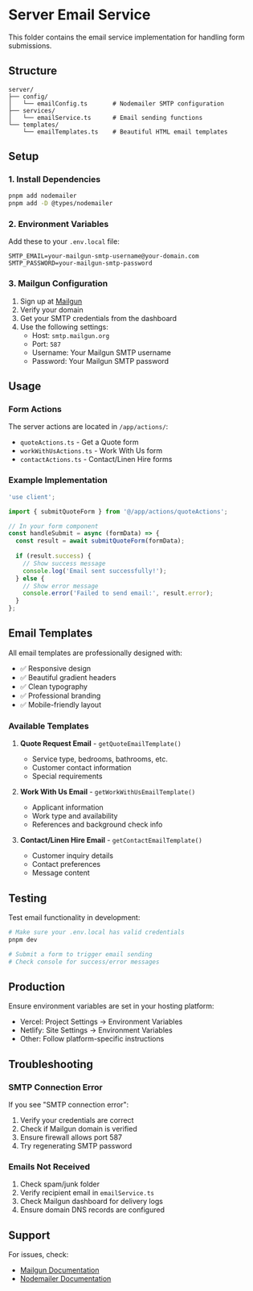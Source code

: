 # Server Email Service

This folder contains the email service implementation for handling form submissions.

## Structure

```
server/
├── config/
│   └── emailConfig.ts       # Nodemailer SMTP configuration
├── services/
│   └── emailService.ts      # Email sending functions
└── templates/
    └── emailTemplates.ts    # Beautiful HTML email templates
```

## Setup

### 1. Install Dependencies

```bash
pnpm add nodemailer
pnpm add -D @types/nodemailer
```

### 2. Environment Variables

Add these to your `.env.local` file:

```env
SMTP_EMAIL=your-mailgun-smtp-username@your-domain.com
SMTP_PASSWORD=your-mailgun-smtp-password
```

### 3. Mailgun Configuration

1. Sign up at [Mailgun](https://www.mailgun.com/)
2. Verify your domain
3. Get your SMTP credentials from the dashboard
4. Use the following settings:
   - Host: `smtp.mailgun.org`
   - Port: `587`
   - Username: Your Mailgun SMTP username
   - Password: Your Mailgun SMTP password

## Usage

### Form Actions

The server actions are located in `/app/actions/`:

- `quoteActions.ts` - Get a Quote form
- `workWithUsActions.ts` - Work With Us form
- `contactActions.ts` - Contact/Linen Hire forms

### Example Implementation

```typescript
'use client';

import { submitQuoteForm } from '@/app/actions/quoteActions';

// In your form component
const handleSubmit = async (formData) => {
  const result = await submitQuoteForm(formData);
  
  if (result.success) {
    // Show success message
    console.log('Email sent successfully!');
  } else {
    // Show error message
    console.error('Failed to send email:', result.error);
  }
};
```

## Email Templates

All email templates are professionally designed with:

- ✅ Responsive design
- ✅ Beautiful gradient headers
- ✅ Clean typography
- ✅ Professional branding
- ✅ Mobile-friendly layout

### Available Templates

1. **Quote Request Email** - `getQuoteEmailTemplate()`
   - Service type, bedrooms, bathrooms, etc.
   - Customer contact information
   - Special requirements

2. **Work With Us Email** - `getWorkWithUsEmailTemplate()`
   - Applicant information
   - Work type and availability
   - References and background check info

3. **Contact/Linen Hire Email** - `getContactEmailTemplate()`
   - Customer inquiry details
   - Contact preferences
   - Message content

## Testing

Test email functionality in development:

```bash
# Make sure your .env.local has valid credentials
pnpm dev

# Submit a form to trigger email sending
# Check console for success/error messages
```

## Production

Ensure environment variables are set in your hosting platform:

- Vercel: Project Settings → Environment Variables
- Netlify: Site Settings → Environment Variables
- Other: Follow platform-specific instructions

## Troubleshooting

### SMTP Connection Error

If you see "SMTP connection error":
1. Verify your credentials are correct
2. Check if Mailgun domain is verified
3. Ensure firewall allows port 587
4. Try regenerating SMTP password

### Emails Not Received

1. Check spam/junk folder
2. Verify recipient email in `emailService.ts`
3. Check Mailgun dashboard for delivery logs
4. Ensure domain DNS records are configured

## Support

For issues, check:
- [Mailgun Documentation](https://documentation.mailgun.com/)
- [Nodemailer Documentation](https://nodemailer.com/)

